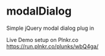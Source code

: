 # modalDialog
Simple jQuery modal dialog plug in

Live Demo setup on Plnkr.co   
https://run.plnkr.co/plunks/wbQ4ga/
